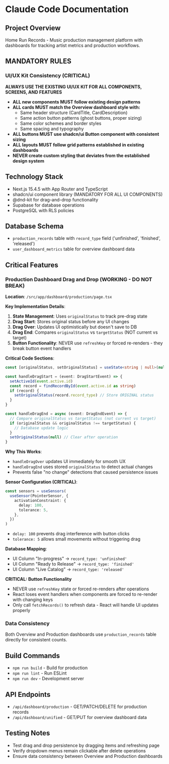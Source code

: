 # Claude Code Documentation

## Project Overview
Home Run Records - Music production management platform with dashboards for tracking artist metrics and production workflows.

## MANDATORY RULES

### UI/UX Kit Consistency (CRITICAL)
**ALWAYS USE THE EXISTING UI/UX KIT FOR ALL COMPONENTS, SCREENS, AND FEATURES**

- **ALL new components MUST follow existing design patterns**
- **ALL cards MUST match the Overview dashboard style with:**
  - Same header structure (CardTitle, CardDescription)
  - Same action button patterns (ghost buttons, proper sizing)
  - Same color schemes and border styles
  - Same spacing and typography
- **ALL buttons MUST use shadcn/ui Button component with consistent sizing**
- **ALL layouts MUST follow grid patterns established in existing dashboards**
- **NEVER create custom styling that deviates from the established design system**

## Technology Stack
- Next.js 15.4.5 with App Router and TypeScript
- shadcn/ui component library (MANDATORY FOR ALL UI COMPONENTS)
- @dnd-kit for drag-and-drop functionality
- Supabase for database operations
- PostgreSQL with RLS policies

## Database Schema
- `production_records` table with `record_type` field ('unfinished', 'finished', 'released')
- `user_dashboard_metrics` table for overview dashboard data

## Critical Features

### Production Dashboard Drag and Drop (WORKING - DO NOT BREAK)
**Location**: `/src/app/dashboard/production/page.tsx`

**Key Implementation Details**:
1. **State Management**: Uses `originalStatus` to track pre-drag state
2. **Drag Start**: Stores original status before any UI changes
3. **Drag Over**: Updates UI optimistically but doesn't save to DB
4. **Drag End**: Compares `originalStatus` vs `targetStatus` (NOT current vs target)
5. **Button Functionality**: NEVER use `refreshKey` or forced re-renders - they break button event handlers

**Critical Code Sections**:
```typescript
const [originalStatus, setOriginalStatus] = useState<string | null>(null)

const handleDragStart = (event: DragStartEvent) => {
  setActiveId(event.active.id)
  const record = findRecordById(event.active.id as string)
  if (record) {
    setOriginalStatus(record.record_type) // Store ORIGINAL status
  }
}

const handleDragEnd = async (event: DragEndEvent) => {
  // Compare originalStatus vs targetStatus (not current vs target)
  if (originalStatus && originalStatus !== targetStatus) {
    // Database update logic
  }
  setOriginalStatus(null) // Clear after operation
}
```

**Why This Works**:
- `handleDragOver` updates UI immediately for smooth UX
- `handleDragEnd` uses stored `originalStatus` to detect actual changes
- Prevents false "no change" detections that caused persistence issues

**Sensor Configuration (CRITICAL)**:
```typescript
const sensors = useSensors(
  useSensor(PointerSensor, {
    activationConstraint: {
      delay: 100,
      tolerance: 5,
    },
  })
)
```
- `delay: 100` prevents drag interference with button clicks
- `tolerance: 5` allows small movements without triggering drag

**Database Mapping**:
- UI Column "In-progress" → `record_type: 'unfinished'`
- UI Column "Ready to Release" → `record_type: 'finished'`  
- UI Column "Live Catalog" → `record_type: 'released'`

**CRITICAL: Button Functionality**
- NEVER use `refreshKey` state or forced re-renders after operations
- React loses event handlers when components are forced to re-render with changing keys
- Only call `fetchRecords()` to refresh data - React will handle UI updates properly

### Data Consistency
Both Overview and Production dashboards use `production_records` table directly for consistent counts.

## Build Commands
- `npm run build` - Build for production
- `npm run lint` - Run ESLint
- `npm run dev` - Development server

## API Endpoints
- `/api/dashboard/production` - GET/PATCH/DELETE for production records
- `/api/dashboard/unified` - GET/PUT for overview dashboard data

## Testing Notes
- Test drag and drop persistence by dragging items and refreshing page
- Verify dropdown menus remain clickable after delete operations
- Ensure data consistency between Overview and Production dashboards
